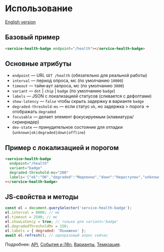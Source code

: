 # Использование

[English version](./en/usage.md)

## Базовый пример

```html
<service-health-badge endpoint="/health"></service-health-badge>
```

## Основные атрибуты

- `endpoint` — URL `GET /health` (обязательно для реальной работы)
- `interval` — период опроса, мс (по умолчанию `10000`)
- `timeout` — тайм‑аут запроса, мс (по умолчанию `3000`)
- `variant` — `dot` | `chip` | `badge` (по умолчанию `badge`)
- `labels` — JSON с локализацией статусов (сливается с дефолтами)
- `show-latency` — `false` чтобы скрыть задержку в варианте `badge`
- `degraded-threshold-ms` — если статус `ok`, но задержка > порога → отображать `degraded`
- `focusable` — делает элемент фокусируемым (клавиатура/скринридер)
- `dev-state` — принудительное состояние для отладки (`unknown|ok|degraded|down|offline`)

## Пример с локализацией и порогом

```html
<service-health-badge
  endpoint="/health"
  variant="badge"
  degraded-threshold-ms="200"
  labels='{"ok":"OK","degraded":"Медленно","down":"Недоступен","unknown":"—","offline":"Нет сети"}'
></service-health-badge>
```

## JS‑свойства и методы

```js
const el = document.querySelector('service-health-badge');
el.interval = 8000; // мс
el.timeout = 2500; // мс
el.showLatency = true; // только для variant='badge'
el.degradedThresholdMs = 150;
el.labels = { degraded: 'Понижено' };
await el.refresh(); // одноразовый опрос сейчас
```

Подробнее: [API](./api.md), [События и i18n](./api-events-and-i18n.md), [Варианты](./variants.md), [Темизация](./theming.md).
